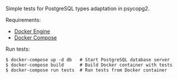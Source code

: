 Simple tests for PostgreSQL types adaptation in psycopg2.

Requirements:

* [Docker Engine](https://docs.docker.com/engine/installation/)
* [Docker Compose](https://docs.docker.com/compose/install/)

Run tests:

```console
$ docker-compose up -d db   # Start PostgreSQL database server
$ docker-compose build      # Build Docker container with tests
$ docker-compose run tests  # Run tests from Docker container
```
